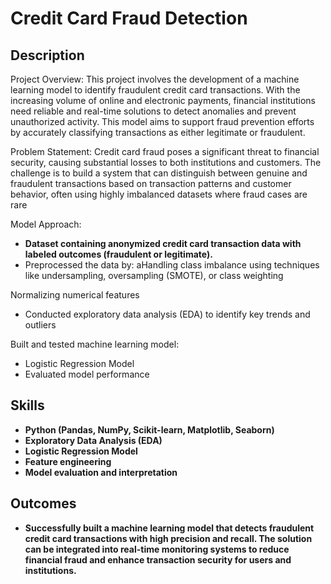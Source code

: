 <h1>Credit Card Fraud Detection </h1>


<h2>Description</h2>
Project Overview:
This project involves the development of a machine learning model to identify fraudulent credit card transactions. With the increasing volume of online and electronic payments, financial institutions need reliable and real-time solutions to detect anomalies and prevent unauthorized activity. This model aims to support fraud prevention efforts by accurately classifying transactions as either legitimate or fraudulent.

Problem Statement:
Credit card fraud poses a significant threat to financial security, causing substantial losses to both institutions and customers. The challenge is to build a system that can distinguish between genuine and fraudulent transactions based on transaction patterns and customer behavior, often using highly imbalanced datasets where fraud cases are rare

Model Approach:
- <b>Dataset containing anonymized credit card transaction data with labeled outcomes (fraudulent or legitimate).</b>
- </b>Preprocessed the data by: aHandling class imbalance using techniques like undersampling, oversampling (SMOTE), or class weighting

Normalizing numerical features</b>

- </b>Conducted exploratory data analysis (EDA) to identify key trends and outliers</b>

Built and tested  machine learning model: </b>
- </b>Logistic Regression Model</b>
- </b>Evaluated model performance </b>



<h2>Skills </h2>

- <b>Python (Pandas, NumPy, Scikit-learn, Matplotlib, Seaborn)</b>
- <b>Exploratory Data Analysis (EDA)</b>
- <b>Logistic Regression Model</b>
- <b>Feature engineering</b>
- <b>Model evaluation and interpretation</b>

<h2>Outcomes </h2>

- <b>Successfully built a machine learning model that detects fraudulent credit card transactions with high precision and recall. The solution can be integrated into real-time monitoring systems to reduce financial fraud and enhance transaction security for users and institutions.</b>
